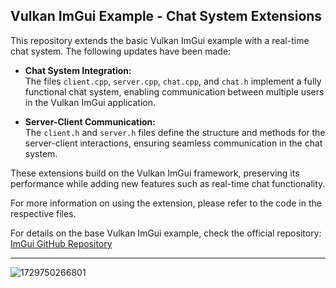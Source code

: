 ## Vulkan ImGui Example - Chat System Extensions

This repository extends the basic Vulkan ImGui example with a real-time chat system. The following updates have been made:

- **Chat System Integration:**  
  The files `client.cpp`, `server.cpp`, `chat.cpp`, and `chat.h` implement a fully functional chat system, enabling communication between multiple users in the Vulkan ImGui application.

- **Server-Client Communication:**  
  The `client.h` and `server.h` files define the structure and methods for the server-client interactions, ensuring seamless communication in the chat system.

These extensions build on the Vulkan ImGui framework, preserving its performance while adding new features such as real-time chat functionality.

For more information on using the extension, please refer to the code in the respective files.

For details on the base Vulkan ImGui example, check the official repository:  
[ImGui GitHub Repository](https://github.com/ocornut/imgui)

---

![1729750266801](https://github.com/user-attachments/assets/025e686f-9341-40a4-bdd8-088d5382f415)
